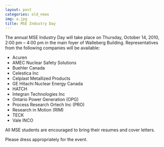 ```yaml
---
layout: post
categories: old_news
img: a.jpg
title: MSE Industry Day
---
```


The annual MSE Industry Day will take place on Thursday, October 14, 2010,  2:00 pm – 4:00 pm in the main foyer of Walleberg Building. Representatives from the following companies will be available:  
  
<!-- more -->
  
- Acuren  
- AMEC Nuclear Safety Solutions  
- Buehler Canada  
- Celestica Inc  
- Celplast Metallized Products  
- GE Hitachi Nuclear Energy Canada  
- HATCH  
- Integran Technologies Inc  
- Ontario Power Generation (OPG)  
- Process Research Ortech Inc (PRO)  
- Research in Motion (RIM)  
- TECK  
- Vale INCO  
  
All MSE students are encouraged to bring their resumes and cover letters.  
  
Please dress appropriately for the event.
